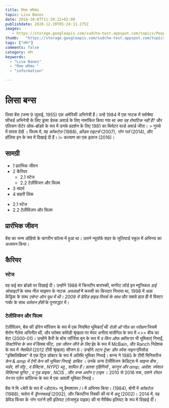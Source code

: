 ```yaml
---
title: लिसा प्रतिबंध 
topic: Lisa Banes
date: 2018-10-07T11:39:22+02:00
publishdate: 2020-12-20T05:24:11.275Z
images: 
   - https://storage.googleapis.com/sudcha-test.appspot.com/topics/People/lisa_banes/1.jpeg
thumb:   "https://storage.googleapis.com/sudcha-test.appspot.com/topics/People/lisa_banes/thumb.jpeg"
tags: ["लोग"]
comments: false
category: लोग
keywords: 
  - "Lisa Banes"
  - "लिसा प्रतिबंध "
  - "information"

---
```

<h1> लिसा बन्स </h1> <p> लिसा बेंस (जन्म 9 जुलाई, 1955) एक अमेरिकी अभिनेत्री हैं। उन्हें 1984 में एक नाटक में सर्वश्रेष्ठ फीचर्ड अभिनेत्री के लिए ड्रामा डेस्क अवार्ड के लिए नामांकित किया गया था <i> क्या यह रोमांटिक नहीं है? </I> और एलिसन पोर्टर ऑफ-ब्रॉडवे के रूप में उनके प्रदर्शन के लिए 1981 का थियेटर वर्ल्ड अवार्ड जीता। > गुस्से में वापस देखें </i>। फिल्म में, वह <i> कॉकटेल </i> (1988), <i> फ्रीडम राइटर्स </i> (2007), <i> गॉन गर्ल </i> (2014), और हॉलिस इन के रूप में दिखाई दी हैं। i> कल्याण का एक इलाज </i> (2016)। </p> <h2> सामग्री </h2> <ul> <li> 1 प्रारंभिक जीवन </li> <li> 2 कैरियर <ul> <li> 2.1 स्टेज </li> <li> 2.2 टेलीविजन और फिल्म </li> </ul> </li> <li> 3 संदर्भ </li> <li> 4 बाहरी लिंक </li> </ul> <ul > <li> 2.1 स्टेज </li> <li> 2.2 टेलीविज़न और फिल्म </li> </ul> <h2> प्रारंभिक जीवन </h2> <p> बेंस का जन्म ओहियो के चागरीन फॉल्स में हुआ था। उसने न्यूयॉर्क शहर के जुलियार्ड स्कूल में अभिनय का अध्ययन किया। </p> <h2> कैरियर </h2> <h3> स्टेज </h3> <p> वह कई बार ब्रॉडवे पर दिखाई दी। उन्होंने 1988 में क्रिस्टीन बारांस्की, मार्गरेट लॉर्ड इन म्यूजिकल <i> हाई सोसाइटी </i> के साथ नील साइमन के नाटक <i> अफवाहों </i> में कस्सी का किरदार निभाया था, 1998 में अन्ना केंड्रिक के साथ <i> एसेन्ट ऑन यूथ में थी। 2009 में डेविड हाइड पियर्स के साथ </i> और सबसे हाल ही में विक्टर गार्बर के साथ <i> वर्तमान हँसी </i> के पुनरुद्धार में। </p> <h3> टेलीविजन और फिल्म </h3> <p> टेलीविज़न, बेंस की डोरेन मॉरिसन के रूप में एक नियमित भूमिकाएँ थीं <i> रोज़ी ओ'नील का परीक्षण </i> जिसमें शेरोन गैलेस अभिनीत थीं, और फॉक्स कॉमेडी श्रृंखला पर मेयर अनीता मासेंगिल के रूप में <>> बीच का बेटा </i> (2000-01)। उन्होंने कैरी के बॉस जॉर्जिया बून के रूप में <i> द किंग ऑफ क्वींस </i> पर भी भूमिकाएं निभाईं, <i> विक्टोरिया के रूप में </i> सिक्स फीट, <i> एक जीवन जीने के लिए </i> ईव के रूप में McBain, और Ranch निदेशक के रूप में <i> नैशविले </i> (2012 टीवी श्रृंखला) सीजन 6। उन्होंने <i> स्टार ट्रेक: डीप स्पेस नाइन </i> एपिसोड "इक्विलिब्रियम" में एक ट्रिल डॉक्टर के रूप में अतिथि भूमिका निभाई। बान्स ने 1985 के टीवी मिनिसरीज <i> केन & amp में ऐनी केन की भूमिका निभाई; हाबिल </i>। उनके अन्य टेलीविजन क्रेडिट्स में <i> चाइना बीच </i>, <i> मर्डर, शी वॉट्ट </i>, <i> द प्रैक्टिस </i>, <i> NYPD ब्लू </i>, <i> शामिल हैं। हताश गृहिणियों </i>, <i> कानून और amp; आदेश: स्पेशल विक्टिम्स यूनिट </i>, <i> द गुड वाइफ </i>, <i> NCIS </i>, और <i> वन्स अपॉन ए टाइम </i>। 2010 से 2016 तक, उसने <i> रॉयल पेन </i> पर एलेन कॉलिन्स के रूप में एक आवर्ती भूमिका निभाई। </p> <p> बेंस ने मि <बेरी के रूप में <होटल> न्यू हैम्पशायर / i में अभिनय किया। (1984), बोनी में <i> कॉकटेल </i> (1988), फ्लोरा में <i> ड्रैगनफ्लाई </i> (2002), और क्रिस्टीना रिक्की की मां में <i> कद्दू </i> (2002)। 2014 में, वह डेविड फिंचर के <i> गॉन गर्ल </i> में एमी इलियट (रोजामुंड पाइक) की मां मैरीबेथ इलियट के रूप में दिखाई दीं। </p> 